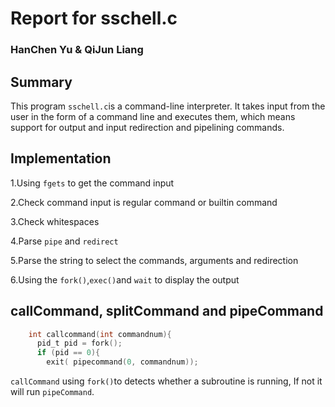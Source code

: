 # Report for sschell.c

### HanChen Yu & QiJun Liang

## Summary
This program `sschell.c`is a command-line interpreter. It takes input from the user in the form of a command line and executes them, which means support for output and input redirection and pipelining commands.

## Implementation
1.Using `fgets` to get the command input

2.Check command input is regular command or builtin command

3.Check whitespaces

4.Parse `pipe` and `redirect`

5.Parse the string to select the commands, arguments and redirection

6.Using the `fork()`,`exec()`and `wait` to display the output

## callCommand, splitCommand and pipeCommand
```c 
    int callcommand(int commandnum){
      pid_t pid = fork();
      if (pid == 0){
        exit( pipecommand(0, commandnum));
```
        
`callCommand` using `fork()`to detects whether a subroutine is running, If not it will run `pipeCommand`.

